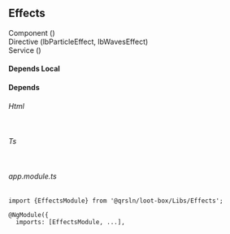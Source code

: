 ## Effects
Component ()  
Directive (lbParticleEffect, lbWavesEffect)  
Service ()  

#### Depends Local

#### Depends

###### Html
```

```
###### Ts
```

```  
###### app.module.ts
```
import {EffectsModule} from '@qrsln/loot-box/Libs/Effects';

@NgModule({
  imports: [EffectsModule, ...],

```  
